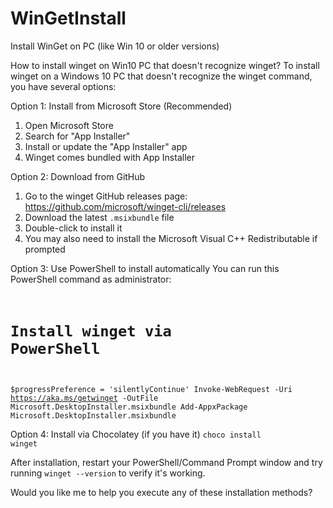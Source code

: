# WinGetInstall
Install WinGet on PC (like Win 10 or older versions)

How to install winget on Win10 PC that doesn't recognize winget?
To install winget on a Windows 10 PC that doesn't recognize the winget command, you have several options:

Option 1: Install from Microsoft Store (Recommended)
1. Open Microsoft Store
2. Search for "App Installer" 
3. Install or update the "App Installer" app
4. Winget comes bundled with App Installer

Option 2: Download from GitHub
1. Go to the winget GitHub releases page: <a href="https://github.com/microsoft/winget-cli/releases">https://github.com/microsoft/winget-cli/releases</a>
2. Download the latest <code>.msixbundle</code> file
3. Double-click to install it
4. You may also need to install the Microsoft Visual C++ Redistributable if prompted

Option 3: Use PowerShell to install automatically
You can run this PowerShell command as administrator:
<code>
# Install winget via PowerShell
$progressPreference = 'silentlyContinue'
Invoke-WebRequest -Uri https://aka.ms/getwinget -OutFile Microsoft.DesktopInstaller.msixbundle
Add-AppxPackage Microsoft.DesktopInstaller.msixbundle
</code>

Option 4: Install via Chocolatey (if you have it)
<code>choco install winget</code>

After installation, restart your PowerShell/Command Prompt window and try running <code>winget --version</code> to verify it's working.

Would you like me to help you execute any of these installation methods?
